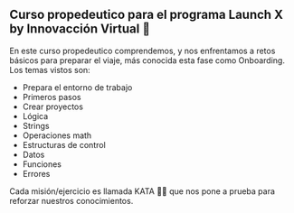 ## Curso propedeutico para el programa Launch X by Innovacción Virtual 🚀
En este curso propedeutico comprendemos, y nos enfrentamos a retos básicos para preparar el viaje, más conocida esta fase como Onboarding.
Los temas vistos son:

- Prepara el entorno de trabajo
- Primeros pasos
- Crear proyectos
- Lógica
- Strings
- Operaciones math
- Estructuras de control
- Datos
- Funciones
- Errores

Cada misión/ejercicio es llamada KATA 👨‍🚀 que nos pone a prueba para reforzar nuestros conocimientos.
